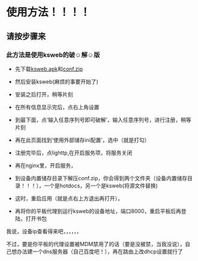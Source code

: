 # 使用方法！！！！

## 请按步骤来

### 此方法是使用ksweb的破☺解☺版

* 先下载[ksweb.apk](https://raw.githubusercontent.com/Erblocker/Pandora-magicbox/master/arch/ARM/Android/ksweb.apk)和[conf.zip](https://raw.githubusercontent.com/Erblocker/Pandora-magicbox/master/arch/ARM/Android/conf.zip)

* 然后安装ksweb(麻烦的事要开始了)

* 安装之后打开，稍等片刻

* 在所有信息显示完后，点右上角设置

* 到最下面，点‘输入任意序列号即可破解’，输入任意序列号，进行注册，稍等片刻

* 再在此页面找到‘使用外部储存ini配置’，选中（就是打勾）

* 注册完毕后，点lighttp,在开启服务项，将服务关闭

* 再在nginx里，开启服务，

* 到设备内置储存目录下解压conf.zip，你会得到两个文件夹（设备内置储存目录！！！），一个是hotdocs，另一个是ksweb(将源文件替换)

* 这时，重启应用（就是点右上方退出再打开），

* 再将你的平板代理到运行ksweb的设备地址，端口8000，重启平板后再登陆，打开书包

我说，设备ip查看得来吧，，，，，，

不过，要是你平板的代理设置被MDM禁用了的话（要是没被禁，当我没说），自己想办法建一个dns服务器（自己百度吧！），再在路由上改dhcp设置就行了
